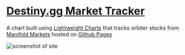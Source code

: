 # [Destiny.gg Market Tracker](https://ogxt.github.io/DestinyMarketTracker/)
A chart built using [Lightweight Charts](https://github.com/tradingview/lightweight-charts) that tracks orbiter stocks from [Manifold Markets](https://manifold.markets/group/destinygg) hosted on [Github Pages](https://ogxt.github.io/DestinyMarketTracker)


![screenshot of site](https://i.imgur.com/0HTL1N0.png)
